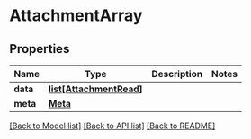 # AttachmentArray

## Properties
Name | Type | Description | Notes
------------ | ------------- | ------------- | -------------
**data** | [**list[AttachmentRead]**](AttachmentRead.md) |  | 
**meta** | [**Meta**](Meta.md) |  | 

[[Back to Model list]](../README.md#documentation-for-models) [[Back to API list]](../README.md#documentation-for-api-endpoints) [[Back to README]](../README.md)


